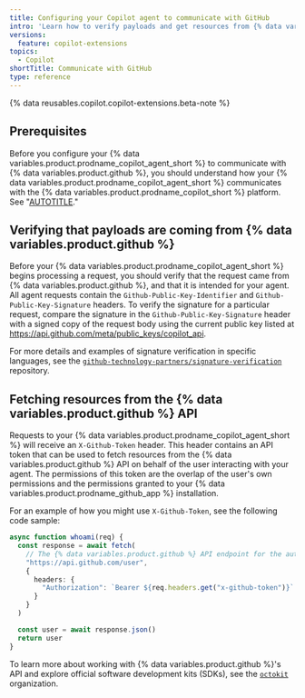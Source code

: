 ```yaml
---
title: Configuring your Copilot agent to communicate with GitHub
intro: 'Learn how to verify payloads and get resources from {% data variables.product.github %} with your {% data variables.product.prodname_copilot_agent_short %}.'
versions:
  feature: copilot-extensions
topics:
  - Copilot
shortTitle: Communicate with GitHub
type: reference
---
```


{% data reusables.copilot.copilot-extensions.beta-note %}

## Prerequisites

Before you configure your {% data variables.product.prodname_copilot_agent_short %} to communicate with {% data variables.product.github %}, you should understand how your {% data variables.product.prodname_copilot_agent_short %} communicates with the {% data variables.product.prodname_copilot_short %} platform. See "[AUTOTITLE](/copilot/building-copilot-extensions/building-a-copilot-agent-for-your-copilot-extension/configuring-your-copilot-agent-to-communicate-with-the-copilot-platform)."

## Verifying that payloads are coming from {% data variables.product.github %}

Before your {% data variables.product.prodname_copilot_agent_short %} begins processing a request, you should verify that the request came from {% data variables.product.github %}, and that it is intended for your agent. All agent requests contain the `Github-Public-Key-Identifier` and `Github-Public-Key-Signature` headers. To verify the signature for a particular request, compare the signature in the `Github-Public-Key-Signature` header with a signed copy of the request body using the current public key listed at https://api.github.com/meta/public_keys/copilot_api.

For more details and examples of signature verification in specific languages, see the [`github-technology-partners/signature-verification`](https://github.com/github-technology-partners/signature-verification) repository.

## Fetching resources from the {% data variables.product.github %} API

Requests to your {% data variables.product.prodname_copilot_agent_short %} will receive an `X-Github-Token` header. This header contains an API token that can be used to fetch resources from the {% data variables.product.github %} API on behalf of the user interacting with your agent. The permissions of this token are the overlap of the user's own permissions and the permissions granted to your {% data variables.product.prodname_github_app %} installation.

For an example of how you might use `X-Github-Token`, see the following code sample:

```typescript
async function whoami(req) {
  const response = await fetch(
    // The {% data variables.product.github %} API endpoint for the authenticated user
    "https://api.github.com/user",
    {
      headers: {
        "Authorization": `Bearer ${req.headers.get("x-github-token")}`
      }
    }
  )

  const user = await response.json()
  return user
}
```

To learn more about working with {% data variables.product.github %}'s API and explore official software development kits (SDKs), see the [`octokit`](https://github.com/octokit) organization.
